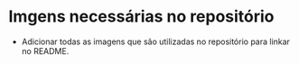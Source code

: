 # Imgens necessárias no repositório

- Adicionar todas as imagens que são utilizadas no repositório para linkar no README.
